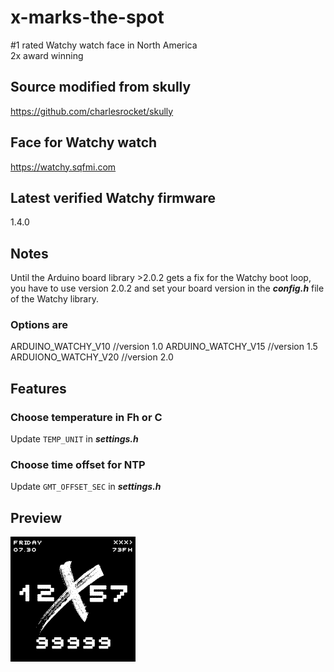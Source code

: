 # x-marks-the-spot
#1 rated Watchy watch face in North America  
2x award winning

## Source modified from skully
https://github.com/charlesrocket/skully

## Face for Watchy watch  
https://watchy.sqfmi.com

## Latest verified Watchy firmware
1.4.0

## Notes
Until the Arduino board library >2.0.2 gets a fix for the Watchy boot loop, you have to use version 2.0.2 and set your board version in the ***config.h*** file of the Watchy library.

### Options are
ARDUINO_WATCHY_V10 //version 1.0
ARDUINO_WATCHY_V15 //version 1.5
ARDUIONO_WATCHY_V20 //version 2.0

## Features
### Choose temperature in Fh or C
Update ```TEMP_UNIT``` in ***settings.h***

### Choose time offset for NTP
Update ```GMT_OFFSET_SEC``` in ***settings.h***

## Preview
![](https://github.com/cbrookins/x-marks-the-spot/raw/main/x.gif "X marks the spot")